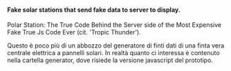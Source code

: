 #### Fake solar stations that send fake data to server to display.
Polar Station: The True Code Behind the Server side of the Most Expensive Fake True Js Code Ever (cit. 'Tropic Thunder').

Questo è poco più di un abbozzo del generatore di finti dati di una finta vera centrale elettrica a pannelli solari.
In realtà quanto ci interessa è contenuto nella cartella generator, dove risiede la versione javascript del prototipo.
